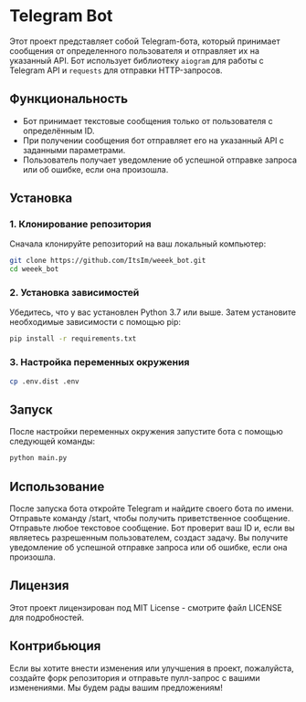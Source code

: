 # Telegram Bot

Этот проект представляет собой Telegram-бота, который принимает сообщения от определенного пользователя и отправляет их на указанный API. Бот использует библиотеку `aiogram` для работы с Telegram API и `requests` для отправки HTTP-запросов.

## Функциональность

- Бот принимает текстовые сообщения только от пользователя с определённым ID.
- При получении сообщения бот отправляет его на указанный API с заданными параметрами.
- Пользователь получает уведомление об успешной отправке запроса или об ошибке, если она произошла.

## Установка

### 1. Клонирование репозитория

Сначала клонируйте репозиторий на ваш локальный компьютер:

```bash
git clone https://github.com/ItsIm/weeek_bot.git
cd weeek_bot
```

### 2. Установка зависимостей

Убедитесь, что у вас установлен Python 3.7 или выше. Затем установите необходимые зависимости с помощью pip:

```bash
pip install -r requirements.txt
```

### 3. Настройка переменных окружения

```bash
cp .env.dist .env
```

## Запуск

После настройки переменных окружения запустите бота с помощью следующей команды:

```bash
python main.py
```

## Использование

После запуска бота откройте Telegram и найдите своего бота по имени.
Отправьте команду /start, чтобы получить приветственное сообщение.
Отправьте любое текстовое сообщение. Бот проверит ваш ID и, если вы являетесь разрешенным пользователем, создаст задачу.
Вы получите уведомление об успешной отправке запроса или об ошибке, если она произошла.

## Лицензия

Этот проект лицензирован под MIT License - смотрите файл LICENSE для подробностей.

## Контрибьюция

Если вы хотите внести изменения или улучшения в проект, пожалуйста, создайте форк репозитория и отправьте пулл-запрос с вашими изменениями. Мы будем рады вашим предложениям!